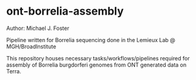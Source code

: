 # ont-borrelia-assembly

Author: Michael J. Foster

Pipeline written for Borrelia sequencing done in the Lemieux Lab @ MGH/BroadInstitute

This repository houses necessary tasks/workflows/pipelines required for assembly of Borrelia burgdorferi genomes from  ONT generated data on Terra.

